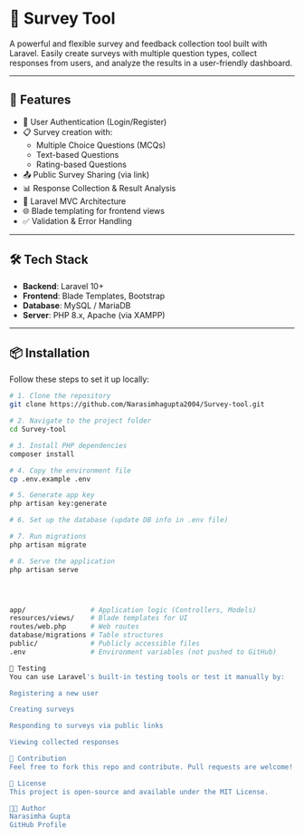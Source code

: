 # 📝 Survey Tool

A powerful and flexible survey and feedback collection tool built with Laravel. Easily create surveys with multiple question types, collect responses from users, and analyze the results in a user-friendly dashboard.

---

## 🚀 Features

- 🔐 User Authentication (Login/Register)
- 📋 Survey creation with:
  - Multiple Choice Questions (MCQs)
  - Text-based Questions
  - Rating-based Questions
- 📤 Public Survey Sharing (via link)
- 📊 Response Collection & Result Analysis
- 🧩 Laravel MVC Architecture
- 🌐 Blade templating for frontend views
- ✅ Validation & Error Handling

---

## 🛠️ Tech Stack

- **Backend**: Laravel 10+
- **Frontend**: Blade Templates, Bootstrap
- **Database**: MySQL / MariaDB
- **Server**: PHP 8.x, Apache (via XAMPP)

---

## 📦 Installation

Follow these steps to set it up locally:

```bash
# 1. Clone the repository
git clone https://github.com/Narasimhagupta2004/Survey-tool.git

# 2. Navigate to the project folder
cd Survey-tool

# 3. Install PHP dependencies
composer install

# 4. Copy the environment file
cp .env.example .env

# 5. Generate app key
php artisan key:generate

# 6. Set up the database (update DB info in .env file)

# 7. Run migrations
php artisan migrate

# 8. Serve the application
php artisan serve




app/                # Application logic (Controllers, Models)
resources/views/    # Blade templates for UI
routes/web.php      # Web routes
database/migrations # Table structures
public/             # Publicly accessible files
.env                # Environment variables (not pushed to GitHub)

🧪 Testing
You can use Laravel's built-in testing tools or test it manually by:

Registering a new user

Creating surveys

Responding to surveys via public links

Viewing collected responses

🙌 Contribution
Feel free to fork this repo and contribute. Pull requests are welcome!

📃 License
This project is open-source and available under the MIT License.

👨‍💻 Author
Narasimha Gupta
GitHub Profile




